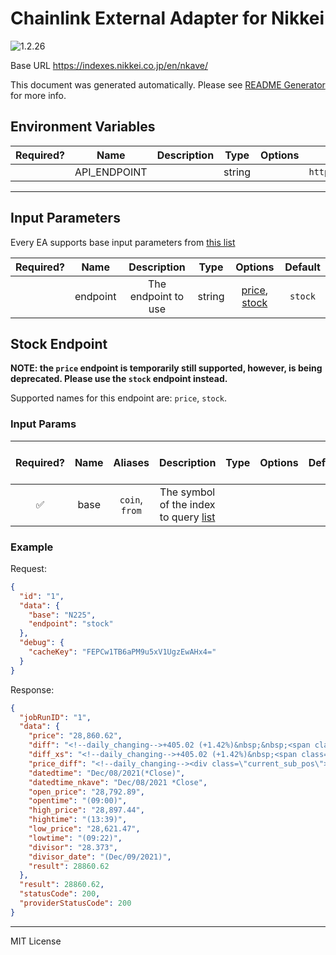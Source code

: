 # Chainlink External Adapter for Nikkei

![1.2.26](https://img.shields.io/github/package-json/v/smartcontractkit/external-adapters-js?filename=packages/sources/nikkei/package.json)

Base URL https://indexes.nikkei.co.jp/en/nkave/

This document was generated automatically. Please see [README Generator](../../scripts#readme-generator) for more info.

## Environment Variables

| Required? |     Name     | Description |  Type  | Options |                 Default                  |
| :-------: | :----------: | :---------: | :----: | :-----: | :--------------------------------------: |
|           | API_ENDPOINT |             | string |         | `https://indexes.nikkei.co.jp/en/nkave/` |

---

## Input Parameters

Every EA supports base input parameters from [this list](../../core/bootstrap#base-input-parameters)

| Required? |   Name   |     Description     |  Type  |                      Options                       | Default |
| :-------: | :------: | :-----------------: | :----: | :------------------------------------------------: | :-----: |
|           | endpoint | The endpoint to use | string | [price](#stock-endpoint), [stock](#stock-endpoint) | `stock` |

## Stock Endpoint

**NOTE: the `price` endpoint is temporarily still supported, however, is being deprecated. Please use the `stock` endpoint instead.**

Supported names for this endpoint are: `price`, `stock`.

### Input Params

| Required? | Name |    Aliases     |                                     Description                                      | Type | Options | Default | Depends On | Not Valid With |
| :-------: | :--: | :------------: | :----------------------------------------------------------------------------------: | :--: | :-----: | :-----: | :--------: | :------------: |
|    ✅     | base | `coin`, `from` | The symbol of the index to query [list](https://indexes.nikkei.co.jp/en/nkave/index) |      |         |         |            |                |

### Example

Request:

```json
{
  "id": "1",
  "data": {
    "base": "N225",
    "endpoint": "stock"
  },
  "debug": {
    "cacheKey": "FEPCw1TB6aPM9u5xV1UgzEwAHx4="
  }
}
```

Response:

```json
{
  "jobRunID": "1",
  "data": {
    "price": "28,860.62",
    "diff": "<!--daily_changing-->+405.02 (+1.42%)&nbsp;&nbsp;<span class=\"icon-arrow-dark-circle-right-up zoom-icon\" aria-hidden=\"true\"></span>",
    "diff_xs": "<!--daily_changing-->+405.02 (+1.42%)&nbsp;<span class=\"icon-arrow-dark-circle-right-up zoom-icon\" aria-hidden=\"true\"></span>",
    "price_diff": "<!--daily_changing--><div class=\"current_sub_pos\"><span class=\"current_sub_price\">28,860.62&nbsp;</span>+405.02 (+1.42%)&nbsp;&nbsp;<span class=\"icon-arrow-dark-circle-right-up zoom-icon\" aria-hidden=\"true\"></span>",
    "datedtime": "Dec/08/2021(*Close)",
    "datedtime_nkave": "Dec/08/2021 *Close",
    "open_price": "28,792.89",
    "opentime": "(09:00)",
    "high_price": "28,897.44",
    "hightime": "(13:39)",
    "low_price": "28,621.47",
    "lowtime": "(09:22)",
    "divisor": "28.373",
    "divisor_date": "(Dec/09/2021)",
    "result": 28860.62
  },
  "result": 28860.62,
  "statusCode": 200,
  "providerStatusCode": 200
}
```

---

MIT License
